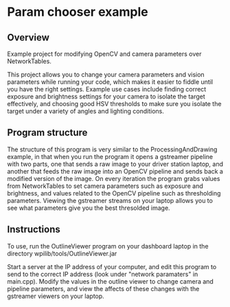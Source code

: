# Param chooser example #

## Overview ##
Example project for modifying OpenCV and camera parameters over NetworkTables.

This project allows you to change your camera parameters and vision parameters 
while running your code, which makes it easier to fiddle until you have the 
right settings. Example use cases include finding correct exposure and 
brightness settings for your camera to isolate the target effectively, and 
choosing good HSV thresholds to make sure you isolate the target under a 
variety of angles and lighting conditions. 

## Program structure ##
The structure of this program is very similar to the ProcessingAndDrawing 
example, in that when you run the program it opens a gstreamer pipeline with two
parts, one that sends a raw image to your driver station laptop, and another 
that feeds the raw image into an OpenCV pipeline and sends back a modified 
version of the image. On every iteration the program grabs values from 
NetworkTables to set camera parameters such as exposure and brightness, and 
values related to the OpenCV pipeline such as thresholding parameters. Viewing 
the gstreamer streams on your laptop allows you to see what parameters give you 
the best thresolded image.

## Instructions ##

To use, run the OutlineViewer program on your dashboard laptop in the directory 
wpilib/tools/OutlineViewer.jar 

Start a server at the IP address of your computer, and edit this program to send 
to the correct IP address (look under "network paramaters" in main.cpp). 
Modify the values in the outline viewer to change camera and pipeline 
parameters, and view the affects of these changes with the gstreamer viewers 
on your laptop.
